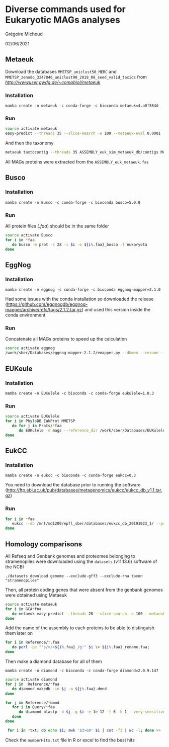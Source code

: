 # Diverse commands used for Eukaryotic MAGs analyses

Grégoire Michoud

02/06/2021

## Metaeuk

Download the databases `MMETSP_uniclust50_MERC` and `MMETSP_zenodo_3247846_uniclust90_2018_08_seed_valid_taxids` from *http://wwwuser.gwdg.de/~compbiol/metaeuk*

### Installation

`mamba create -n metaeuk -c conda-forge -c bioconda metaeuk=4.a0f584d`

### Run

``` bash
source activate metaeuk
easy-predict --threads 35 --slice-search -e 100 --metaeuk-eval 0.0001 --min-ungapped-score 35 --min-exon-aa 20 --metaeuk-tcov 0.6 --min-length 40 --disk-space-limit 200G ASSEMBLY_euk_sim.fasta /mnt/databases/MMETSP/MMETSP_uniclust50_MERC ASSEMBLY_euk_metaeuk temp
```

And then the taxonomy

``` bash
metaeuk taxtocontig --threads 35 ASSEMBLY_euk_sim_metaeuk_db/contigs Metaeuk/ASSEMBLY_euk_metaeuk.fas Metaeuk/ASSEMBLY_euk_metaeuk.headersMap.tsv ../../../databases/MMETSP/MMETSP_zenodo_3247846_uniclust90_2018_08_seed_valid_taxids Metaeuk_tax temp --majority 0.5 --tax-lineage 1 --lca-mode 2
```

All MAGs proteins were extracted from the `ASSEMBLY_euk_metaeuk.fas`

## Busco

### Installation

`mamba create -n Busco -c conda-forge -c bioconda busco=5.0.0`

### Run

All protein files (*.faa*) should be in the same folder

``` bash
source activate Busco
for i in *faa
   do busco -m prot -c 28 -i $i -o ${i%.faa}_busco -l eukaryota
done
```

## EggNog

### Installation

`mamba create -n eggnog -c conda-forge -c bioconda eggnog-mapper=2.1.0`

Had some issues with the conda installation so downloaded the release (https://github.com/eggnogdb/eggnog-mapper/archive/refs/tags/2.1.2.tar.gz)
and used this version inside the conda environment

### Run

Concatenate all MAGs proteins to speed up the calculation

``` bash
source activate eggnog
/work/sber/Databases/eggnog-mapper-2.1.2/emapper.py --dbmem --resume --cpu 28 -i /scratch/gmichoud/Annotation/allConcoctFinal.faa --itype proteins -m diamond --sensmode very-sensitive -o /scratch/gmichoud/Annotation/allConcoctFinal_egg
```

## EUKeule

### Installation

`mamba create -n EUKulele -c bioconda -c conda-forge eukulele=1.0.3`

### Run

``` bash
source activate EUKulele
for i in PhyloDB EukProt MMETSP 
   do for j in Prots/*faa
      do EUKulele -m mags --reference_dir /work/sber/Databases/EUKuleleDB/$i -s ${j%.faa} -o ${j%.faa}\_$i --CPUs 7 --p_ext faa &
done
```

## EukCC

### Installation

`mamba create -n eukcc -c bioconda -c conda-forge eukcc=0.3`

You need to download the database prior to running the software (http://ftp.ebi.ac.uk/pub/databases/metagenomics/eukcc/eukcc_db_v1.1.tar.gz)

### Run

``` bash
for i in *faa
   eukcc --db /mnt/md1200/epfl_sber/databases/eukcc_db_20191023_1/ --proteins $i -o ${i%.faa}_eukcc --ncorespplacer 5 --ncores 15
done
```

## Homology comparisons

All Refseq and Genbank genomes and proteomes belonging to stramenopiles were downloaded using the `datasets` (v11.13.6) software of the NCBI

`./datasets download genome --exclude-gff3 --exclude-rna taxon "stramenopiles"`

Then, all protein coding genes that were absent from the genbank genomes were obtained using Metaeuk

``` bash
source activate metaeuk
for i in GCA*fna
   do metaeuk easy-predict --threads 28 --slice-search -e 100 --metaeuk-eval 0.0001 --min-ungapped-score 35 --min-exon-aa 20 --metaeuk-tcov 0.6 --min-length 40 /work/sber/Algea/$i /work/sber/Databases/Metaeuk/MMETSP_uniclust50_MERC /work/sber/Algea/${i%.fna}\_metaeuk /scratch/gmichoud/Algea/${i%.fna}_tmp
done   
```

Add the name of the assembly to each proteins to be able to distinguish them later on

``` bash
for i in Reference/*.faa
   do perl -pe "'s/>/>${i%.faa}_/g'" $i \> ${i%.faa}_rename.faa;
done
```

Then make a diamond database for all of them

`mamba create -n diamond -c bioconda -c conda-forge diamond=2.0.9.147`

``` bash
source activate diamond
for j in  Reference/*faa
   do diamond makedb -in $j -o ${j%.faa}.dmnd
done

for j in Reference/*dmnd
   for i in Query/*faa
      do diamond blastp -d $j -q $i -e 1e-12 -f 6 -k 1 --very-sensitive -o Results/${i%.faa}\_${i%.dmnd}.txt -p 7;
   done
done

 for i in *txt; do echo $i; awk '$3>60' $i | cut -f3 | wc -l; done >> ../numberHits.txt
```

Check the `numberHits.txt` file in R or excel to find the best hits